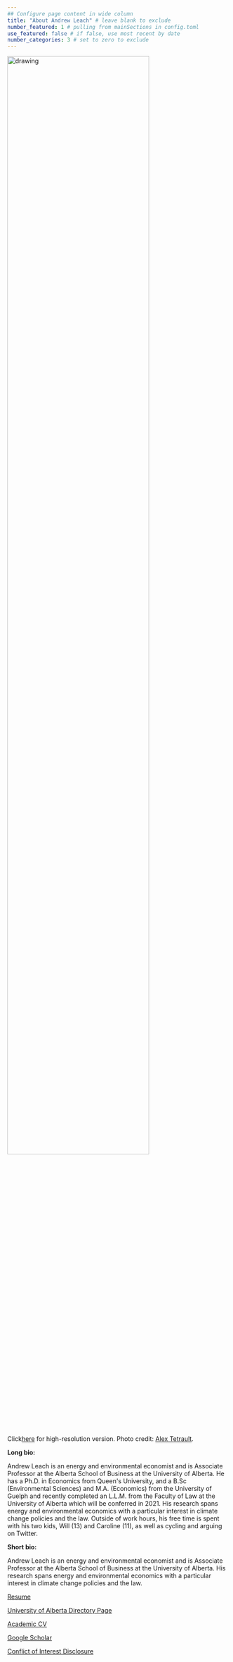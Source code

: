 ```yaml
---
## Configure page content in wide column
title: "About Andrew Leach" # leave blank to exclude
number_featured: 1 # pulling from mainSections in config.toml
use_featured: false # if false, use most recent by date
number_categories: 3 # set to zero to exclude
---
```



<style>
img.two {
  height: 80%;
  width: 80%;
}
</style>
</head>
<body>


<img class="two" src="/img/leach_headshot_small.jpg" alt="drawing"/>

Click[here](/img/leach_headshot.jpg)  for high-resolution version. Photo credit: [Alex Tetrault](https://www.instagram.com/tetreaultaj/?hl=en).

**Long bio:**

Andrew Leach is an energy and environmental economist and is Associate Professor at the Alberta School of Business at the University of Alberta.  He has a Ph.D. in Economics from Queen's University, and a B.Sc (Environmental Sciences) and M.A. (Economics) from the University of Guelph and recently completed an L.L.M. from the Faculty of Law at the University of Alberta which will be conferred in 2021.  His research spans energy and environmental economics with a particular interest in climate change policies and the law. Outside of work hours, his free time is spent with his two kids, Will (13) and Caroline (11), as well as cycling and arguing on Twitter.

**Short bio:**

Andrew Leach is an energy and environmental economist and is Associate Professor at the Alberta School of Business at the University of Alberta.  His research spans energy and environmental economics with a particular interest in climate change policies and the law.


[Resume](leach_resume.pdf)

[University of Alberta Directory Page](https://apps.ualberta.ca/directory/person/aleach)


[Academic CV](https://www.dropbox.com/s/073fu8mw0a6862t/cv_leach.pdf?dl=0)


[Google Scholar](https://scholar.google.com/citations?hl=en&user=-as0RpQAAAAJ&view_op=list_works&sortby=pubdate)


[Conflict of Interest Disclosure](http://andrewleach.ca/conflict-of-interest-disclosure/)